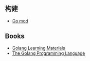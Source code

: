 ## 构建
* [Go mod][1]

## Books
* [Golang Learning Materials](https://github.com/razeencheng/advanced-go-programming-book)
* [The Golang Programming Language](https://golang-china.github.io/gopl-zh/index.html)

[1]: https://www.jianshu.com/p/bbed916d16ea
